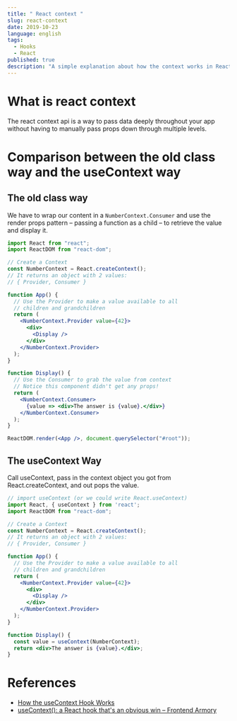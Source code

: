 ```yaml
---
title: " React context "
slug: react-context
date: 2019-10-23
language: english
tags:
  - Hooks
  - React
published: true
description: "A simple explanation about how the context works in React and how to use context with useContext hook."
---
```

# What is react context

The react context api is a way to pass data deeply throughout your app without having to manually pass props down through multiple levels.

# Comparison between the old class way and the useContext way

## The old class way

We have to wrap our content in a `NumberContext.Consumer` and use the render props pattern – passing a function as a child – to retrieve the value and display it.

```jsx
import React from "react";
import ReactDOM from "react-dom";

// Create a Context
const NumberContext = React.createContext();
// It returns an object with 2 values:
// { Provider, Consumer }

function App() {
  // Use the Provider to make a value available to all
  // children and grandchildren
  return (
    <NumberContext.Provider value={42}>
      <div>
        <Display />
      </div>
    </NumberContext.Provider>
  );
}

function Display() {
  // Use the Consumer to grab the value from context
  // Notice this component didn't get any props!
  return (
    <NumberContext.Consumer>
      {value => <div>The answer is {value}.</div>}
    </NumberContext.Consumer>
  );
}

ReactDOM.render(<App />, document.querySelector("#root"));
```


## The useContext Way
Call useContext, pass in the context object you got from React.createContext, and out pops the value.

```jsx
// import useContext (or we could write React.useContext)
import React, { useContext } from 'react';
import ReactDOM from "react-dom";

// Create a Context
const NumberContext = React.createContext();
// It returns an object with 2 values:
// { Provider, Consumer }

function App() {
  // Use the Provider to make a value available to all
  // children and grandchildren
  return (
    <NumberContext.Provider value={42}>
      <div>
        <Display />
      </div>
    </NumberContext.Provider>
  );
}

function Display() {
  const value = useContext(NumberContext);
  return <div>The answer is {value}.</div>;
}
```

# References
- [How the useContext Hook Works](https://daveceddia.com/usecontext-hook/)
- [useContext(): a React hook that's an obvious win – Frontend Armory](https://frontarm.com/james-k-nelson/usecontext-react-hook/)
